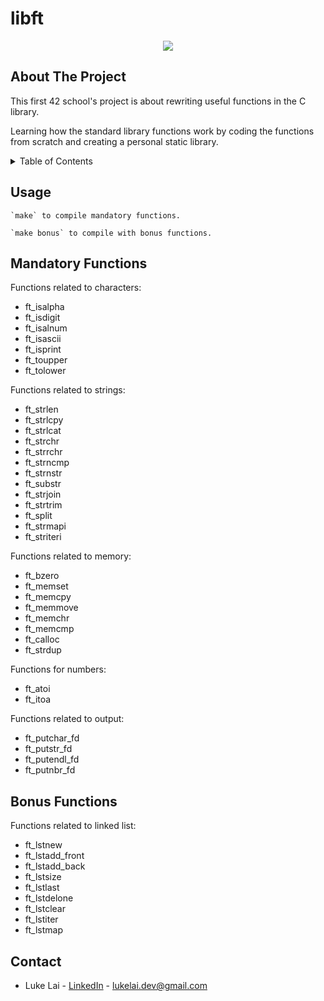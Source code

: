 # libft

<p align="center">
  <img src="https://github.com/SimpleLuke/libft/assets/89473016/82ff1559-3fd3-425b-90b1-ad650ba85c08" />
</p>

## About The Project
This first 42 school's project is about rewriting useful functions in the C library. 

Learning how the standard library functions work by coding the functions from scratch and creating a personal static library.

<!-- TABLE OF CONTENTS -->
<details>
  <summary>Table of Contents</summary>
  <ol>
    <li>
      <a href="#about-the-project">About The Project</a>
    </li>
    <li>
      <a href="#usage">Usage</a>
    </li>
    <li><a href="#mandatory-functions">Mandatory Functions</a></li>
    <li><a href="#bonus-functions">Bonus Functions</a></li>
    <li><a href="#contact">Contact</a></li>
  </ol>
</details>

## Usage
```
`make` to compile mandatory functions.

`make bonus` to compile with bonus functions.
```

## Mandatory Functions

Functions related to characters:
- ft_isalpha
- ft_isdigit
- ft_isalnum
- ft_isascii
- ft_isprint
- ft_toupper
- ft_tolower

Functions related to strings:
- ft_strlen
- ft_strlcpy
- ft_strlcat
- ft_strchr
- ft_strrchr
- ft_strncmp
- ft_strnstr
- ft_substr
- ft_strjoin
- ft_strtrim
- ft_split
- ft_strmapi
- ft_striteri

Functions related to memory:
- ft_bzero
- ft_memset
- ft_memcpy
- ft_memmove
- ft_memchr
- ft_memcmp
- ft_calloc
- ft_strdup

Functions for numbers:
- ft_atoi
- ft_itoa

Functions related to output:
- ft_putchar_fd
- ft_putstr_fd
- ft_putendl_fd
- ft_putnbr_fd

## Bonus Functions
Functions related to linked list:
- ft_lstnew
- ft_lstadd_front
- ft_lstadd_back
- ft_lstsize
- ft_lstlast
- ft_lstdelone
- ft_lstclear
- ft_lstiter
- ft_lstmap

<!-- CONTACT -->

## Contact

- Luke Lai - [LinkedIn](https://www.linkedin.com/in/luke-lai-309a3522b/) - lukelai.dev@gmail.com
